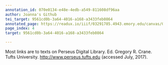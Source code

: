 ```yaml
---
annotation_id: 070e0134-e48e-4edb-a549-811608df96aa
author: Joanna's Github
tei_target: 9561cd0b-3a64-4016-a168-a3433feb0864
annotated_page: https://readux.io/iiif/03291785.4943.emory.edu/canvas/03291785.4943.emory.edu$5
page_index: 4
target: 9561cd0b-3a64-4016-a168-a3433feb0864

---
```

<p>Most links are to texts on Perseus Digital Library. Ed. Gregory R. Crane. Tufts University. <a href="http://www.perseus.tufts.edu" target="_blank" rel="noopener">http://www.perseus.tufts.edu</a> (accessed July, 2017).</p>